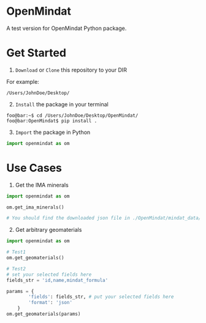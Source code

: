 # OpenMindat
A test version for OpenMindat Python package.

# Get Started

1. `Download` or `Clone` this repository to your DIR

For example:

```console
/Users/JohnDoe/Desktop/
```

2. `Install` the package in your terminal

```console
foo@bar:~$ cd /Users/JohnDoe/Desktop/OpenMindat/
foo@bar:OpenMindat$ pip install .
```

3. `Import` the package in Python

```python
import openmindat as om
```

# Use Cases

1. Get the IMA minerals

```python
import openmindat as om

om.get_ima_minerals()

# You should find the downloaded json file in ./OpenMindat/mindat_data/
```

2. Get arbitrary geomaterials

```python
import openmindat as om

# Test1
om.get_geomaterials()

# Test2
# set your selected fields here
fields_str = 'id,name,mindat_formula'

params = {
        'fields': fields_str, # put your selected fields here
        'format': 'json'
    }
om.get_geomaterials(params)
```